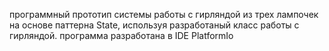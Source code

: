 программный прототип системы работы с гирляндой из трех лампочек на основе паттерна State, используя разработаный класс работы с гирляндой.
программа разработана в IDE PlatformIo
